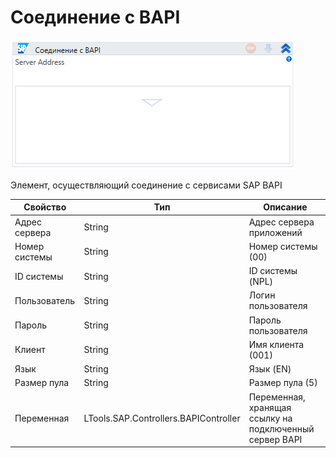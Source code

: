 # Соединение с BAPI

![](<../../../../.gitbook/assets/image (158).png>)

Элемент, осуществляющий соединение с сервисами SAP BAPI

| Свойство      | Тип                                   | Описание                                                |
| ------------- | ------------------------------------- | ------------------------------------------------------- |
| Адрес сервера | String                                | Адрес сервера приложений                                |
| Номер системы | String                                | Номер системы (00)                                      |
| ID системы    | String                                | ID системы (NPL)                                        |
| Пользователь  | String                                | Логин пользователя                                      |
| Пароль        | String                                | Пароль пользователя                                     |
| Клиент        | String                                | Имя клиента (001)                                       |
| Язык          | String                                | Язык (EN)                                               |
| Размер пула   | String                                | Размер пула (5)                                         |
| Переменная    | LTools.SAP.Controllers.BAPIController | Переменная, хранящая ссылку на подключенный сервер BAPI |

